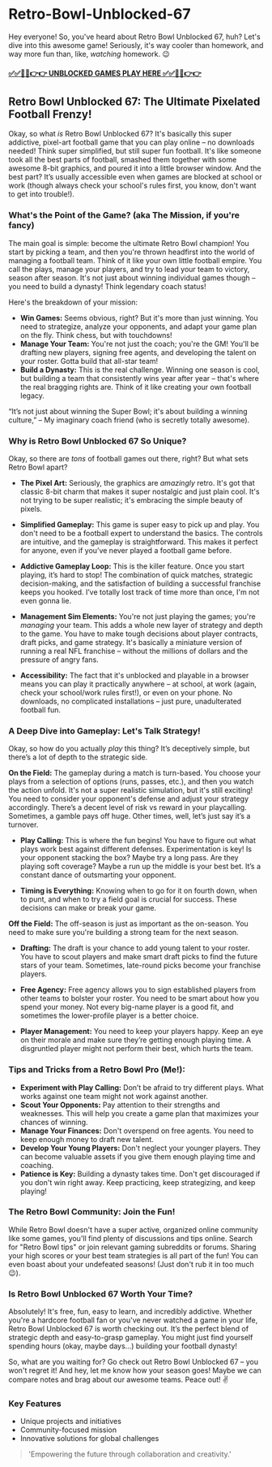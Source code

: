# Retro-Bowl-Unblocked-67

Hey everyone!  So, you've heard about Retro Bowl Unblocked 67, huh?  Let's dive into this awesome game!  Seriously, it's way cooler than homework, and way more fun than, like, *watching* homework. 😉

#### [✅✅🔴🔴👉👉 UNBLOCKED GAMES PLAY HERE ✅✅🔴🔴👉👉](https://topstoryindia.com)

## 
## Retro Bowl Unblocked 67: The Ultimate Pixelated Football Frenzy!

Okay, so what *is* Retro Bowl Unblocked 67?  It's basically this super addictive, pixel-art football game that you can play online – no downloads needed!  Think super simplified, but still super fun football.  It's like someone took all the best parts of football, smashed them together with some awesome 8-bit graphics, and poured it into a little browser window.  And the best part?  It’s usually accessible even when games are blocked at school or work (though always check your school's rules first, you know, don't want to get into trouble!).

### What's the Point of the Game?  (aka The Mission, if you're fancy)

The main goal is simple: become the ultimate Retro Bowl champion! You start by picking a team, and then you're thrown headfirst into the world of managing a football team. Think of it like your own little football empire. You call the plays, manage your players, and try to lead your team to victory, season after season. It's not just about winning individual games though – you need to build a dynasty!  Think legendary coach status!

Here's the breakdown of your mission:

* **Win Games:**  Seems obvious, right? But it's more than just winning. You need to strategize, analyze your opponents, and adapt your game plan on the fly.  Think chess, but with touchdowns!
* **Manage Your Team:** You're not just the coach; you're the GM!  You'll be drafting new players, signing free agents, and developing the talent on your roster.  Gotta build that all-star team!
* **Build a Dynasty:** This is the real challenge.  Winning one season is cool, but building a team that consistently wins year after year – that's where the real bragging rights are.  Think of it like creating your own football legacy.

“It’s not just about winning the Super Bowl; it's about building a winning culture,”  –  My imaginary coach friend (who is secretly totally awesome).


### Why is Retro Bowl Unblocked 67 So Unique?

Okay, so there are *tons* of football games out there, right?  But what sets Retro Bowl apart?

* **The Pixel Art:**  Seriously, the graphics are *amazingly* retro.  It's got that classic 8-bit charm that makes it super nostalgic and just plain cool.  It's not trying to be super realistic; it's embracing the simple beauty of pixels.

* **Simplified Gameplay:**  This game is super easy to pick up and play.  You don't need to be a football expert to understand the basics.  The controls are intuitive, and the gameplay is straightforward.  This makes it perfect for anyone, even if you’ve never played a football game before.

* **Addictive Gameplay Loop:** This is the killer feature. Once you start playing, it’s hard to stop!  The combination of quick matches, strategic decision-making, and the satisfaction of building a successful franchise keeps you hooked.  I’ve totally lost track of time more than once, I'm not even gonna lie.

* **Management Sim Elements:**  You're not just playing the games; you're *managing* your team.  This adds a whole new layer of strategy and depth to the game.  You have to make tough decisions about player contracts, draft picks, and game strategy.  It's basically a miniature version of running a real NFL franchise – without the millions of dollars and the pressure of angry fans.

* **Accessibility:**  The fact that it's unblocked and playable in a browser means you can play it practically anywhere – at school, at work (again, check your school/work rules first!), or even on your phone.  No downloads, no complicated installations – just pure, unadulterated football fun.


### A Deep Dive into Gameplay:  Let's Talk Strategy!

Okay, so how do you actually *play* this thing?  It’s deceptively simple, but there’s a lot of depth to the strategic side.

**On the Field:**  The gameplay during a match is turn-based.  You choose your plays from a selection of options (runs, passes, etc.), and then you watch the action unfold.  It's not a super realistic simulation, but it's still exciting!  You need to consider your opponent's defense and adjust your strategy accordingly.  There’s a decent level of risk vs reward in your playcalling.  Sometimes, a gamble pays off huge.  Other times, well, let’s just say it’s a turnover.

* **Play Calling:** This is where the fun begins!  You have to figure out what plays work best against different defenses.  Experimentation is key!  Is your opponent stacking the box?  Maybe try a long pass.  Are they playing soft coverage?  Maybe a run up the middle is your best bet.  It’s a constant dance of outsmarting your opponent.

* **Timing is Everything:**  Knowing when to go for it on fourth down, when to punt, and when to try a field goal is crucial for success.  These decisions can make or break your game.

**Off the Field:** The off-season is just as important as the on-season. You need to make sure you're building a strong team for the next season.

* **Drafting:**  The draft is your chance to add young talent to your roster.  You have to scout players and make smart draft picks to find the future stars of your team.  Sometimes, late-round picks become your franchise players.

* **Free Agency:**  Free agency allows you to sign established players from other teams to bolster your roster.  You need to be smart about how you spend your money.  Not every big-name player is a good fit, and sometimes the lower-profile player is a better choice.

* **Player Management:** You need to keep your players happy.  Keep an eye on their morale and make sure they’re getting enough playing time.  A disgruntled player might not perform their best, which hurts the team.



### Tips and Tricks from a Retro Bowl Pro (Me!):

* **Experiment with Play Calling:**  Don’t be afraid to try different plays.  What works against one team might not work against another.
* **Scout Your Opponents:**  Pay attention to their strengths and weaknesses.  This will help you create a game plan that maximizes your chances of winning.
* **Manage Your Finances:**  Don't overspend on free agents.  You need to keep enough money to draft new talent.
* **Develop Your Young Players:**  Don't neglect your younger players.  They can become valuable assets if you give them enough playing time and coaching.
* **Patience is Key:** Building a dynasty takes time.  Don't get discouraged if you don't win right away.  Keep practicing, keep strategizing, and keep playing!


### The Retro Bowl Community:  Join the Fun!

While Retro Bowl doesn't have a super active, organized online community like some games, you'll find plenty of discussions and tips online.  Search for "Retro Bowl tips" or join relevant gaming subreddits or forums.  Sharing your high scores or your best team strategies is all part of the fun!  You can even boast about your undefeated seasons! (Just don't rub it in too much 😉).


###  Is Retro Bowl Unblocked 67 Worth Your Time?

Absolutely!  It's free, fun, easy to learn, and incredibly addictive.  Whether you're a hardcore football fan or you've never watched a game in your life, Retro Bowl Unblocked 67 is worth checking out.  It’s the perfect blend of strategic depth and easy-to-grasp gameplay.  You might just find yourself spending hours (okay, maybe days…) building your football dynasty!

So, what are you waiting for? Go check out Retro Bowl Unblocked 67 – you won't regret it!  And hey, let me know how your season goes!  Maybe we can compare notes and brag about our awesome teams.  Peace out! ✌


### Key Features

- Unique projects and initiatives
- Community-focused mission
- Innovative solutions for global challenges

> 'Empowering the future through collaboration and creativity.'


